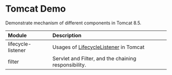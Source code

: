 # Tomcat Demo

Demonstrate mechanism of different components in Tomcat 8.5.

Module | Description
:--- | :---
lifecycle-listener | Usages of [LifecycleListener][LifecycleListener] in Tomcat
filter | Servlet and Filter, and the chaining responsibility.

[LifecycleListener]: http://tomcat.apache.org/tomcat-8.5-doc/config/listeners.html
